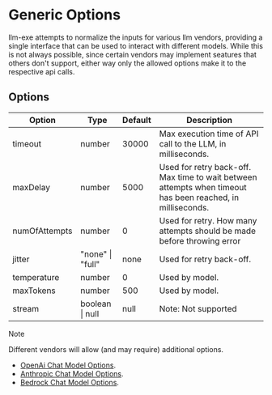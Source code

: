 # Generic Options

llm-exe attempts to normalize the inputs for various llm vendors, providing a single interface that can be used to interact with different models. While this is not always possible, since certain vendors may implement seatures that others don't support, either way only the allowed options make it to the respective api calls.

## Options

| Option        | Type             | Default | Description                                                                                                |
| ------------- | ---------------- | ------- | ---------------------------------------------------------------------------------------------------------- |
| timeout       | number           | 30000   | Max execution time of API call to the LLM, in milliseconds.                                                |
| maxDelay      | number           | 5000    | Used for retry back-off. Max time to wait between attempts when timeout has been reached, in milliseconds. |
| numOfAttempts | number           | 0       | Used for retry. How many attempts should be made before throwing error                                     |
| jitter        | "none" \| "full" | none    | Used for retry back-off.                                                                                   |
| temperature   | number           | 0       | Used by model.                                                                                             |
| maxTokens     | number           | 500     | Used by model.                                                                                             |
| stream        | boolean \| null  | null    | Note: Not supported 

> [!NOTE]
> Different vendors will allow (and may require) additional options.
> - [OpenAi Chat Model Options](/llm/openai#openai-specific-options).
> - [Anthropic Chat Model Options](/llm/anthropic#anthropic-specific-options).
> - [Bedrock Chat Model Options](/llm/bedrock/index.html).

<!-- 
| Option           | Type            | Default       | Description                                                                                                                             |
| ---------------- | --------------- | ------------- | --------------------------------------------------------------------------------------------------------------------------------------- |
| openAIApiKey     | string          | undefined     | API key for OpenAI. Optionally can be set using process.env.OPEN_AI_API_KEY                                                             |
| model            | string          | gpt-3.5-turbo | The model to use. Can be any one of: gpt-4o, gpt-4o-mini, gpt-4, gpt-3.5-turbo, davinci, text-curie-001, text-babbage-001, text-ada-001 |
| temperature      | number          | 0             | See OpenAI Docs                                                                                                                         |
| maxTokens        | number          | 500           | See OpenAI Docs                                                                                                                         |
| topP             | number \| null  | null          | See OpenAI Docs                                                                                                                         |
| n                | number \| null  | null          | See OpenAI Docs                                                                                                                         |
| stream           | boolean \| null | null          | See OpenAI Docs. Note: Not supported yet.                                                                                               |
| stop             | ?               | null          | See OpenAI Docs                                                                                                                         |
| presencePenalty  | number \| null  | null          | See OpenAI Docs                                                                                                                         |
| frequencyPenalty | number \| null  | null          | See OpenAI Docs                                                                                                                         |
| logitBias        | object \| null  | null          | See OpenAI Docs                                                                                                                         |
| user             | string \| null  | null          | See OpenAI Docs                                                                                                                         | -->
